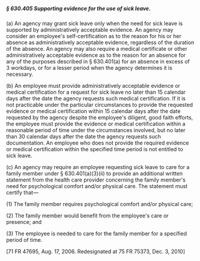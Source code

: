 ##### § 630.405 Supporting evidence for the use of sick leave. #####

(a) An agency may grant sick leave only when the need for sick leave is supported by administratively acceptable evidence. An agency may consider an employee's self-certification as to the reason for his or her absence as administratively acceptable evidence, regardless of the duration of the absence. An agency may also require a medical certificate or other administratively acceptable evidence as to the reason for an absence for any of the purposes described in § 630.401(a) for an absence in excess of 3 workdays, or for a lesser period when the agency determines it is necessary.

(b) An employee must provide administratively acceptable evidence or medical certification for a request for sick leave no later than 15 calendar days after the date the agency requests such medical certification. If it is not practicable under the particular circumstances to provide the requested evidence or medical certification within 15 calendar days after the date requested by the agency despite the employee's diligent, good faith efforts, the employee must provide the evidence or medical certification within a reasonable period of time under the circumstances involved, but no later than 30 calendar days after the date the agency requests such documentation. An employee who does not provide the required evidence or medical certification within the specified time period is not entitled to sick leave.

(c) An agency may require an employee requesting sick leave to care for a family member under § 630.401(a)(3)(ii) to provide an additional written statement from the health care provider concerning the family member's need for psychological comfort and/or physical care. The statement must certify that—

(1) The family member requires psychological comfort and/or physical care;

(2) The family member would benefit from the employee's care or presence; and

(3) The employee is needed to care for the family member for a specified period of time.

[71 FR 47695, Aug. 17, 2006. Redesignated at 75 FR 75373, Dec. 3, 2010]